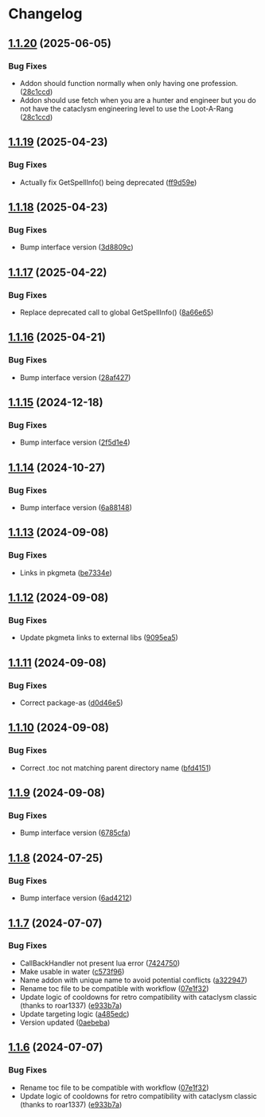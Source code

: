# Changelog

## [1.1.20](https://github.com/Ranoth/Loot-A-Rang-Matic-Reforged/compare/v1.1.19...v1.1.20) (2025-06-05)


### Bug Fixes

* Addon should function normally when only having one profession. ([28c1ccd](https://github.com/Ranoth/Loot-A-Rang-Matic-Reforged/commit/28c1ccd1434736ed355e37d4e3c63fbe16c87299))
* Addon should use fetch when you are a hunter and engineer but you do not have the cataclysm engineering level to use the Loot-A-Rang ([28c1ccd](https://github.com/Ranoth/Loot-A-Rang-Matic-Reforged/commit/28c1ccd1434736ed355e37d4e3c63fbe16c87299))

## [1.1.19](https://github.com/Ranoth/Loot-A-Rang-Matic-Reforged/compare/v1.1.18...v1.1.19) (2025-04-23)


### Bug Fixes

* Actually fix GetSpellInfo() being deprecated ([ff9d59e](https://github.com/Ranoth/Loot-A-Rang-Matic-Reforged/commit/ff9d59e5d7cbd68b3c358fb0d28a213809dc87d3))

## [1.1.18](https://github.com/Ranoth/Loot-A-Rang-Matic-Reforged/compare/v1.1.17...v1.1.18) (2025-04-23)


### Bug Fixes

* Bump interface version ([3d8809c](https://github.com/Ranoth/Loot-A-Rang-Matic-Reforged/commit/3d8809c5da6fd9e0f42478d1db07a47fd0ceeec6))

## [1.1.17](https://github.com/Ranoth/Loot-A-Rang-Matic-Reforged/compare/v1.1.16...v1.1.17) (2025-04-22)


### Bug Fixes

* Replace deprecated call to global GetSpellInfo() ([8a66e65](https://github.com/Ranoth/Loot-A-Rang-Matic-Reforged/commit/8a66e6554feec1466150845cf35634018ecd4bce))

## [1.1.16](https://github.com/Ranoth/Loot-A-Rang-Matic-Reforged/compare/v1.1.15...v1.1.16) (2025-04-21)


### Bug Fixes

* Bump interface version ([28af427](https://github.com/Ranoth/Loot-A-Rang-Matic-Reforged/commit/28af4279af64eed4799c31d5191d587610cf702a))

## [1.1.15](https://github.com/Ranoth/Loot-A-Rang-Matic-Reforged/compare/v1.1.14...v1.1.15) (2024-12-18)


### Bug Fixes

* Bump interface version ([2f5d1e4](https://github.com/Ranoth/Loot-A-Rang-Matic-Reforged/commit/2f5d1e440eb2b61787be3421ba659b5d2516615e))

## [1.1.14](https://github.com/Ranoth/Loot-A-Rang-Matic-Reforged/compare/v1.1.13...v1.1.14) (2024-10-27)


### Bug Fixes

* Bump interface version ([6a88148](https://github.com/Ranoth/Loot-A-Rang-Matic-Reforged/commit/6a88148289a81d19c88b72934cc31273c42a4182))

## [1.1.13](https://github.com/Ranoth/Loot-A-Rang-Matic-Reforged/compare/v1.1.12...v1.1.13) (2024-09-08)


### Bug Fixes

* Links in pkgmeta ([be7334e](https://github.com/Ranoth/Loot-A-Rang-Matic-Reforged/commit/be7334e3e9958362db708d10e6854302d1551680))

## [1.1.12](https://github.com/Ranoth/Loot-A-Rang-Matic-Reforged/compare/v1.1.11...v1.1.12) (2024-09-08)


### Bug Fixes

* Update pkgmeta links to external libs ([9095ea5](https://github.com/Ranoth/Loot-A-Rang-Matic-Reforged/commit/9095ea51326dadc3273bbc7596122beb3df5800f))

## [1.1.11](https://github.com/Ranoth/Loot-A-Rang-Matic-Reforged/compare/v1.1.10...v1.1.11) (2024-09-08)


### Bug Fixes

* Correct package-as ([d0d46e5](https://github.com/Ranoth/Loot-A-Rang-Matic-Reforged/commit/d0d46e5bec55fbbd481d2088b9545c9d993a2171))

## [1.1.10](https://github.com/Ranoth/Loot-A-Rang-Matic-Reforged/compare/v1.1.9...v1.1.10) (2024-09-08)


### Bug Fixes

* Correct .toc not matching parent directory name ([bfd4151](https://github.com/Ranoth/Loot-A-Rang-Matic-Reforged/commit/bfd415149b1c0b92e685be29f1674ec125366e4a))

## [1.1.9](https://github.com/Ranoth/Loot-A-Rang-Matic-Reforged/compare/v1.1.8...v1.1.9) (2024-09-08)


### Bug Fixes

* Bump interface version ([6785cfa](https://github.com/Ranoth/Loot-A-Rang-Matic-Reforged/commit/6785cfae120a2d80dad8ef477fe9e430a43e03d7))

## [1.1.8](https://github.com/Ranoth/Loot-A-Rang-Matic-Reforged/compare/v1.1.7...v1.1.8) (2024-07-25)


### Bug Fixes

* Bump interface version ([6ad4212](https://github.com/Ranoth/Loot-A-Rang-Matic-Reforged/commit/6ad421221e3d253de351d7d19061f4bbe8982208))

## [1.1.7](https://github.com/Ranoth/Loot-A-Rang-Matic-Reforged/compare/v1.1.6...v1.1.7) (2024-07-07)


### Bug Fixes

* CallBackHandler not present lua error ([7424750](https://github.com/Ranoth/Loot-A-Rang-Matic-Reforged/commit/742475097db3c864c5106ef389b2bfd709867446))
* Make usable in water ([c573f96](https://github.com/Ranoth/Loot-A-Rang-Matic-Reforged/commit/c573f9683ee5dd75cffab398a8d72601983b780b))
* Name addon with unique name to avoid potential conflicts ([a322947](https://github.com/Ranoth/Loot-A-Rang-Matic-Reforged/commit/a32294719dcba09f6471f7a192a93c4b0bc137dd))
* Rename toc file to be compatible with workflow ([07e1f32](https://github.com/Ranoth/Loot-A-Rang-Matic-Reforged/commit/07e1f328392adb33a61057c228dbd8cd77338491))
* Update logic of cooldowns for retro compatibility with cataclysm classic (thanks to roar1337) ([e933b7a](https://github.com/Ranoth/Loot-A-Rang-Matic-Reforged/commit/e933b7a674a7f97bb1c29809db34510349a38d3b))
* Update targeting logic ([a485edc](https://github.com/Ranoth/Loot-A-Rang-Matic-Reforged/commit/a485edcd3c3735570d6065e446805e0bf8e53992))
* Version updated ([0aebeba](https://github.com/Ranoth/Loot-A-Rang-Matic-Reforged/commit/0aebeba80c6610291277bebb2e98aece2eb8393f))

## [1.1.6](https://github.com/Ranoth/Loot-A-Rang-Matic-Reforged/compare/v1.1.5...v1.1.6) (2024-07-07)


### Bug Fixes

* Rename toc file to be compatible with workflow ([07e1f32](https://github.com/Ranoth/Loot-A-Rang-Matic-Reforged/commit/07e1f328392adb33a61057c228dbd8cd77338491))
* Update logic of cooldowns for retro compatibility with cataclysm classic (thanks to roar1337) ([e933b7a](https://github.com/Ranoth/Loot-A-Rang-Matic-Reforged/commit/e933b7a674a7f97bb1c29809db34510349a38d3b))
